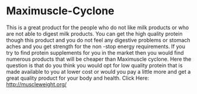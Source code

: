 # Maximuscle-Cyclone
This is a great product for the people who do not like milk products or who are not able to digest milk products. You can get the high quality protein though this product and you do not feel any digestive problems or stomach aches and you get strength for the non -stop energy requirements. If you try to find protein supplements for you in the market then you would find numerous products that will be cheaper than Maximuscle cyclone. Here the question is that do you think you would opt for low quality protein that is made available to you at lower cost or would you pay a little more and get a great quality product for your body and health.  Click Here: http://muscleweight.org/
